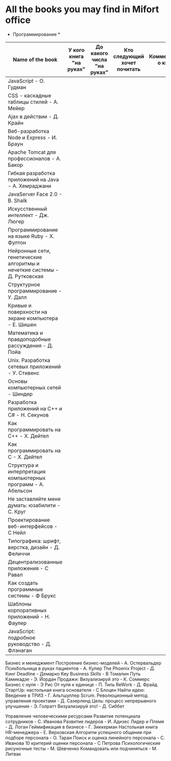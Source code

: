 # All the books you may find in Mifort office

* Программирование *

Name of the book | У кого книга "на руках" | До какого числа "на руках" | Кто следующий хочет почитать | Комментарий о книге
-------------- | ------------- | -------------- | ------------- | --------------
JavaScript - О. Гудман | | | | | 
CSS - каскадные таблицы стилей - А. Мейер | | | | | 
Ajax в действии - Д. Крайн | | | | | 
Веб-разработка Node и Express - И. Браун | | | | | 
Apache Tomcat для профессионалов - А. Бакор | | | | | 
Гибкая разработка приложений на Java - А. Хемраджани | | | | | 
JavaServer Face 2.0 - B. Shalk | | | | | 
Искусственный интеллект - Дж. Люгер | | | | | 
Программирование на языке Ruby - Х. Фултон | | | | | 
Нейронные сети, генетические алгоритмы и нечеткие системы - Д. Рутковская | | | | | 
Структурное программирование - У. Далл | | | | | 
Кривые и поверхности на экране компьютера - Е. Шишен | | | | | 
Математика и правдоподобные рассуждения - Д. Пойа | | | | | 
Unix. Разработка сетевых приложений - У. Стивенс | | | | | 
Основы компьютерных сетей - Шиндер | | | | | 
Разработка приложений на С++ и C# - Н. Секунов | | | | | 
Как программировать на С++ - Х. Дейтел | | | | | 
Как программировать на С - Х. Дейтел | | | | | 
Структура и интерпретация компьютерных программ - А. Абельсон | | | | | 
Не заставляйте меня думать: юзабилити - С. Круг | | | | | 
Проектирование веб-интерфейсов - С Нейл | | | | | 
Типографика: шрифт, верстка, дизайн - Д. Феличчи | | | | | 
Децентрализованные приложения - С Равал | | | | | 
Как создать программные системы - Ф Брукс | | | | | 
Шаблоны корпоративных приложений - Н. Фаулер | | | | | 
JavaScript: подробное руководство - Д. Флэнаган | | | | | 


Бизнес и менеджмент
Построение бизнес-моделей - А. Остервальдер
Психбольница в руках пациентов - А. Купер
The Phoenix Project - Д. Кинг
Deadline - Демарко
Key Business Skills - B Томалин
Путь Камикадзе - Э. Йордан
Продажи: Визуализируй это - К. Соммерс
Бизнес с нуля - Э Рис
От нуля к единице - П. Тиль
ReWork - Д. Фрайд
СтартUp: настольная книга основателя - С Блоцен
Найти идею: Введение в ТРИЗ - Г. Альтшуллер
Scrum. Революционный метод управления проектами - Д. Сазерленд
Цель: процесс непрерывного улучшения - Э. Голратт
Визуализируй это! - Д. Сиббет


Управление человеческими ресурсами
Развитие потенциала сотрудников - С. Иванова
Развитие лидеров - И. Адизес
Лидер и Племя - Д. Логан
Геймификация в бизнесе - Г. Зиккерман
Настольная книга HR-менеджера - Е. Верховская
Алгоритм успешного общения при подборе персонала - О. Таран
Поиск и оценка линейного персонала - С. Иванова
10 критерий оценки персонала - С Петрова
Психологические рисуночные тесты - М. Шевченко
Командовать или подчиняться - М. Литвак
